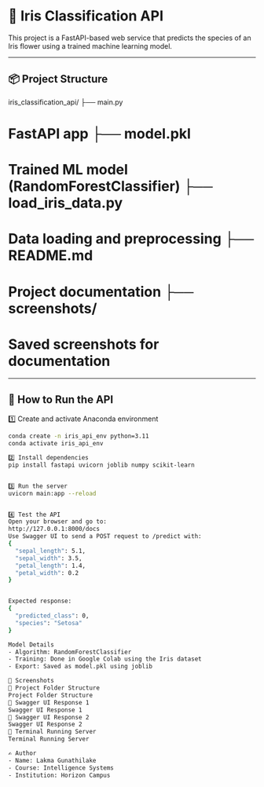 # 🌸 Iris Classification API

This project is a FastAPI-based web service that predicts the species of an Iris flower using a trained machine learning model.

---

## 📦 Project Structure

iris_classification_api/ ├── main.py              
# FastAPI app ├── model.pkl            
# Trained ML model (RandomForestClassifier) ├── load_iris_data.py    
# Data loading and preprocessing ├── README.md            
# Project documentation ├── screenshots/         
# Saved screenshots for documentation

---

## 🚀 How to Run the API

1️⃣ Create and activate Anaconda environment
```bash
conda create -n iris_api_env python=3.11
conda activate iris_api_env

2️⃣ Install dependencies
pip install fastapi uvicorn joblib numpy scikit-learn


3️⃣ Run the server
uvicorn main:app --reload


4️⃣ Test the API
Open your browser and go to:
http://127.0.0.1:8000/docs
Use Swagger UI to send a POST request to /predict with:
{
  "sepal_length": 5.1,
  "sepal_width": 3.5,
  "petal_length": 1.4,
  "petal_width": 0.2
}


Expected response:
{
  "predicted_class": 0,
  "species": "Setosa"
}

Model Details
- Algorithm: RandomForestClassifier
- Training: Done in Google Colab using the Iris dataset
- Export: Saved as model.pkl using joblib

📸 Screenshots
🔹 Project Folder Structure
Project Folder Structure
🔹 Swagger UI Response 1
Swagger UI Response 1
🔹 Swagger UI Response 2
Swagger UI Response 2
🔹 Terminal Running Server
Terminal Running Server

✍️ Author
- Name: Lakma Gunathilake
- Course: Intelligence Systems
- Institution: Horizon Campus


